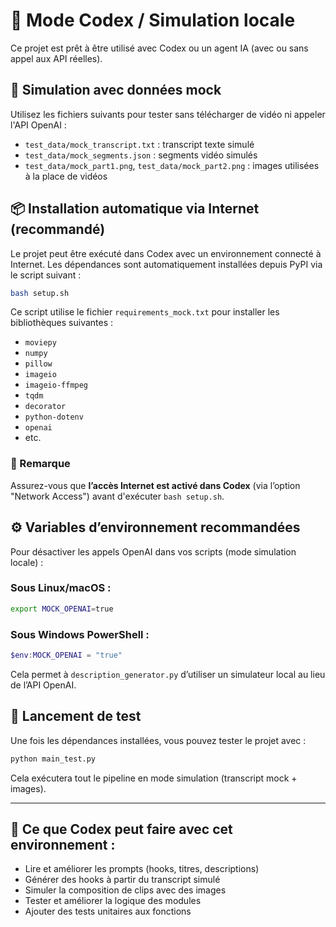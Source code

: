 # 🤖 Mode Codex / Simulation locale

Ce projet est prêt à être utilisé avec Codex ou un agent IA (avec ou sans appel aux API réelles).

## 🥪 Simulation avec données mock

Utilisez les fichiers suivants pour tester sans télécharger de vidéo ni appeler l'API OpenAI :

- `test_data/mock_transcript.txt` : transcript texte simulé  
- `test_data/mock_segments.json` : segments vidéo simulés  
- `test_data/mock_part1.png`, `test_data/mock_part2.png` : images utilisées à la place de vidéos

## 📦 Installation automatique via Internet (recommandé)

Le projet peut être exécuté dans Codex avec un environnement connecté à Internet. Les dépendances sont automatiquement installées depuis PyPI via le script suivant :

```bash
bash setup.sh
````

Ce script utilise le fichier `requirements_mock.txt` pour installer les bibliothèques suivantes :

* `moviepy`
* `numpy`
* `pillow`
* `imageio`
* `imageio-ffmpeg`
* `tqdm`
* `decorator`
* `python-dotenv`
* `openai`
* etc.

### 📎 Remarque

Assurez-vous que **l’accès Internet est activé dans Codex** (via l’option "Network Access") avant d'exécuter `bash setup.sh`.

## ⚙️ Variables d’environnement recommandées

Pour désactiver les appels OpenAI dans vos scripts (mode simulation locale) :

### Sous Linux/macOS :

```bash
export MOCK_OPENAI=true
```

### Sous Windows PowerShell :

```powershell
$env:MOCK_OPENAI = "true"
```

Cela permet à `description_generator.py` d’utiliser un simulateur local au lieu de l’API OpenAI.

## 🚀 Lancement de test

Une fois les dépendances installées, vous pouvez tester le projet avec :

```bash
python main_test.py
```

Cela exécutera tout le pipeline en mode simulation (transcript mock + images).

---

## 🧠 Ce que Codex peut faire avec cet environnement :

* Lire et améliorer les prompts (hooks, titres, descriptions)
* Générer des hooks à partir du transcript simulé
* Simuler la composition de clips avec des images
* Tester et améliorer la logique des modules
* Ajouter des tests unitaires aux fonctions

